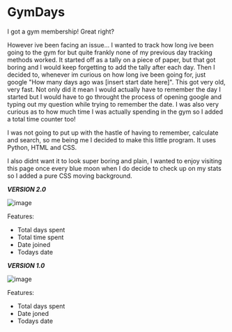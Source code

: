 # GymDays

I got a gym membership! Great right?

However ive been facing an issue... I wanted to track how long ive been going to the gym for but quite frankly none of my previous day tracking methods worked. It started off as a tally on a piece of paper, but that got boring and I would keep forgetting to add the tally after each day. Then I decided to, whenever im curious on how long ive been going for, just google "How many days ago was [insert start date here]". This got very old, very fast. Not only did it mean I would actually have to remember the day I started but I would have to go throught the process of opening google and typing out my question while trying to remember the date. I was also very curious as to how much time I was actually spending in the gym so I added a total time counter too!

I was not going to put up with the hastle of having to remember, calculate and search, so me being me I decided to make this little program. It uses Python, HTML and CSS.

I also didnt want it to look super boring and plain, I wanted to enjoy visiting this page once every blue moon when I do decide to check up on my stats so I added a pure CSS moving background.

***VERSION 2.0***

![image](https://user-images.githubusercontent.com/94394627/174438950-7bde65bf-30cf-4a5f-b1ab-2689d68c1352.png)

Features:
- Total days spent
- Total time spent
- Date joined
- Todays date


***VERSION 1.0***

![image](https://user-images.githubusercontent.com/94394627/174056099-bfb9f356-f6f9-414b-8290-4ed518c1f6ac.png)

Features:
- Total days spent
- Date joned
- Todays date
